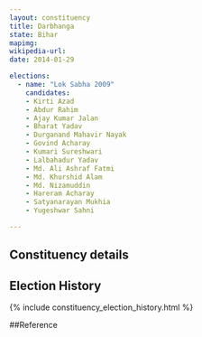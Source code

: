 ```yaml
---
layout: constituency
title: Darbhanga
state: Bihar
mapimg: 
wikipedia-url: 
date: 2014-01-29

elections: 
  - name: "Lok Sabha 2009"
    candidates: 
    - Kirti Azad 
    - Abdur Rahim 
    - Ajay Kumar Jalan 
    - Bharat Yadav 
    - Durganand Mahavir Nayak 
    - Govind Acharay 
    - Kumari Sureshwari 
    - Lalbahadur Yadav 
    - Md. Ali Ashraf Fatmi 
    - Md. Khurshid Alam 
    - Md. Nizamuddin 
    - Hareram Acharay 
    - Satyanarayan Mukhia 
    - Yugeshwar Sahni 

---
```

## Constituency details


## Election History
{% include constituency_election_history.html %}

##Reference

